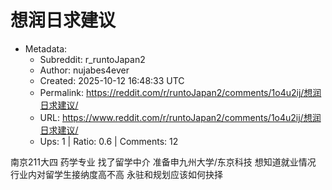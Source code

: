 # 想润日求建议

- Metadata:
  - Subreddit: r_runtoJapan2
  - Author: nujabes4ever
  - Created: 2025-10-12 16:48:33 UTC
  - Permalink: https://reddit.com/r/runtoJapan2/comments/1o4u2ij/想润日求建议/
  - URL: https://www.reddit.com/r/runtoJapan2/comments/1o4u2ij/想润日求建议/
  - Ups: 1 | Ratio: 0.6 | Comments: 12


南京211大四 药学专业 找了留学中介 准备申九州大学/东京科技 想知道就业情况
行业内对留学生接纳度高不高 永驻和规划应该如何抉择

